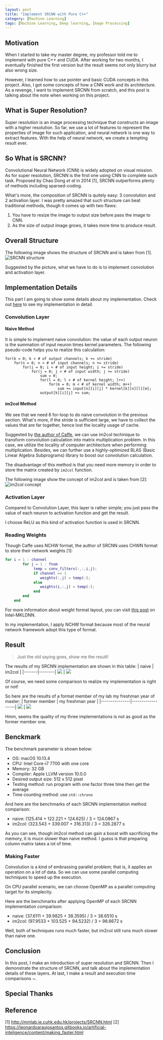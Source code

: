 ```yaml
---
layout: post
title: "Implement SRCNN with Pure C++"
category: [Machine Learning]
tags: [Machine Learning, Deep learning, Image Processing]
---
```


## Motivation
When I started to take my master degree, my professor told me to implement
with pure C++ and CUDA. After working for two months, I eventually finished
the first version but the result seems not only blurry but also wrong size.

However, I learned how to use pointer and basic CUDA concepts in this project.
Also, I got some concepts of how a CNN work and its architecture. As a revenge, 
I want to implement SRCNN from scratch, and this post is talking
about the note when working on this project.

## What is Super Resolution?
Super resolution is an image processing technique that constructs an image with
a higher resolution. So far, we use a lot of features to represent the properties
of image for such application, and neural network is one way to extract features. With
the help of neural network, we create a tempting result ever.

## So What is SRCNN? 
Convolutional Neural Network (CNN) is widely adopted on visual mission. As for 
super resolution, SRCNN is the first one using CNN to complete such task. Proposed
by Chao Dong *et al* in 2014 [1], SRCNN outperforms plenty of methods including
sparsed-coding.

What's more, the composition of SRCNN is quitely easy: 3 convolution and 2 activation
layer. I was pretty amazed that such structure can beat traditional methods, though
it comes up with two flaws:
1. You have to resize the image to output size before pass
the image to CNN.
2. As the size of output image grows, it takes more time to produce result.

## Overall Structure
The following image shows the structure of SRCNN and is taken from [1].
![SRCNN structure](/assets/images/2020/06/15/SRCNN_structure.png)

Suggested by the picture, what we have to do is to implement convolution and activation
layer.

## Implementation Details
This part I am going to show some details about my implementation. Check out
[here](https://github.com/Cuda-Chen/SRCNN-cpp) 
to see my implementation in detail.
### Convolution Layer
#### Naive Method
It is simple to implement naive convolution: the value of each output neuron is the
summation of input neuron times kernel parameters.
The following pseudo-code helps you to realize this calculation:
```
for(k = 0; k < # of output channels; k += stride)
    for(n = 0; n < # of input channels; n += stride)
        for(i = 0; i < # of input height; i += stride)
            for(j = 0; j < # of input width; j += stride)
                sum = 0;
                for(l = 0; l < # of kernel height; l++)
                    for(m = 0; m < # of kernel width; m++)
                        sum += input[n][i][j] * kernel[k][n][l][m];
                output[k][i][j] += sum;
```

#### im2col Method
We see that we need 6 for-loop to do naive convolution in the previous section.
What's more, if the stride is sufficient large, we have to collect the values that
are far together, hence lost the locality usage of cache.

Suggested by [the author of Caffe](https://github.com/Yangqing/caffe/wiki/Convolution-in-Caffe:-a-memo), 
we can use im2col techinique to transform convolution calculation
into matrix multiplication problem. In this case, we utilize the locality
of computer architecture when performing multiplication. Besides, we
can further use a highly-optimized BLAS (Basic Linear Algebra Subprograms) library 
to boost our convolution calculation.

The disadvantage of this method is that you need more memory in order to store the
matrix created by `im2col` function.

The following image show the concept of im2col and is taken from [2]:
![im2col concept](/assets/images/2020/06/15/Convolution_With_Im2col.png)

### Activation Layer
Compared to Convolution Layer, this layer is rather simple; you just pass the value
of each neuron to activation function and get the result.

I choose ReLU as this kind of activation function is used in SRCNN.

### Reading Weights
Though Caffe uses NCHW format, the author of SRCNN uses CHWN format to store their network weights [1]:
```matlab
for i = 1 : channel
        for j = 1 : fnum
             temp = conv_filters(:,:,i,j);
             if channel == 1
                weights(:,j) = temp(:);
             else
                weights(i,:,j) = temp(:);
             end 
        end 
    end
```
For more information about weight format layout, you can visit [this post](https://oneapi-src.github.io/oneDNN/understanding_memory_formats.html) 
on Intel-MKLDNN.

In my implementation, I apply NCHW format because most of the neural network framework
adopt this type of format.

## Result
> Just the old saying goes, show me the result!

The results of my SRCNN implementation are shown in this table:
| naive | im2col |
|-------|--------|
![](/assets/images/2020/06/15/srcnn_result_naive.bmp) | ![](/assets/images/2020/06/15/srcnn_result_im2col.bmp)

Of course, we need some comparison to realize my implementation is right or not!

So here are the results of a format member of my lab my freshman year of master:
| former member | my freshman year |
|---------------|------------------|
![](/assets/images/2020/06/15/srcnn_result_former.bmp) | ![](/assets/images/2020/06/15/srcnn_result_freshman.bmp)

Hmm, seems the quality of my three implementations is not as good as the former
member one.

## Benckmark
The benchmark parameter is shown below:
- OS: macOS 10.13.4
- CPU: Intel Core-i7 7700 with one core
- Memory: 32 GB
- Compiler: Apple LLVM version 10.0.0
- Desired output size: 512 x 512 pixel
- Testing method: run program with one factor three time then get the average
- Time counting method: use `std::chrono`

And here are the benchmarks of each SRCNN implementation method comparison:
- naive: (125.414 + 122.221 + 124.625) / 3 = 124.0867 s
- im2col: (323.543 + 339.007 + 316.313) / 3 = 326.2877 s

As you can see, though im2col method can gain a boost with sacrificing 
the memory, it is mucn slower than naive method. I guess is that preparing 
column matrix takes a lot of time.

### Making Faster
Convolution is a kind of embrassing parallel problem; that is, it applies an operation on a lot of data.
So we can use some parallel computing techniques to speed up the execution.

On CPU parallel scenario, we can choose OpenMP as a parallel computing target for its simplecity.

Here are the benchmarks after applying OpenMP of each SRCNN implementation comparison:
- naive: (37.6111 + 39.9825 + 38.3595) / 3 = 38.6510 s
- im2col: (97.9533 + 103.525 + 94.5232) / 3 = 98.6672 s

Well, both of techniques runs much faster, but im2col still runs much slower than
naive one.

## Conclusion
In this post, I make an introduction of super resolution and SRCNN. Then I demonstrate
the structure of SRCNN, and talk about the implementation details of these layers.
At last, I make a result and execution time comparisons ~.

## Special Thanks

## Reference
[1] http://mmlab.ie.cuhk.edu.hk/projects/SRCNN.html
[2] https://leonardoaraujosantos.gitbooks.io/artificial-inteligence/content/making_faster.html

